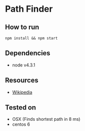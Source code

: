 # Path Finder

## How to run

`npm install && npm start`

## Dependencies

* node v4.3.1

## Resources

* [Wikipedia](https://en.wikipedia.org/wiki/Pathfinding)

## Tested on

* OSX (Finds shortest path in 8 ms)
* centos 6
